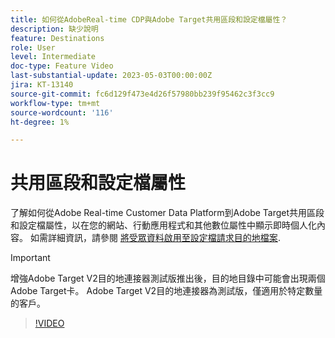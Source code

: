 ```yaml
---
title: 如何從AdobeReal-time CDP與Adobe Target共用區段和設定檔屬性？
description: 缺少說明
feature: Destinations
role: User
level: Intermediate
doc-type: Feature Video
last-substantial-update: 2023-05-03T00:00:00Z
jira: KT-13140
source-git-commit: fc6d129f473e4d26f57980bb239f95462c3f3cc9
workflow-type: tm+mt
source-wordcount: '116'
ht-degree: 1%

---
```



# 共用區段和設定檔屬性

了解如何從Adobe Real-time Customer Data Platform到Adobe Target共用區段和設定檔屬性，以在您的網站、行動應用程式和其他數位屬性中顯示即時個人化內容。 如需詳細資訊，請參閱 [將受眾資料啟用至設定檔請求目的地檔案](https://experienceleague.adobe.com/docs/experience-platform/destinations/ui/activate/activate-profile-request-destinations.html).

>[!IMPORTANT]
>
>增強Adobe Target V2目的地連接器測試版推出後，目的地目錄中可能會出現兩個Adobe Target卡。 Adobe Target V2目的地連接器為測試版，僅適用於特定數量的客戶。

>[!VIDEO](https://video.tv.adobe.com/v/3419036/?learn=on)
